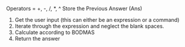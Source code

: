 Operators = +, -, /, *, ^
Store the Previous Answer (Ans)

1. Get the user input (this can either be an expression or a command)
2. Iterate through the expression and neglect the blank spaces.
3. Calculate according to BODMAS
4. Return the answer
